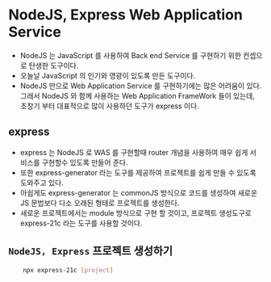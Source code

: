 # NodeJS, Express Web Application Service

- NodeJS 는 JavaScript 를 사용하여 Back end Service 를 구현하기 위한 컨셉으로 탄생한 도구이다.
- 오늘날 JavaScript 의 인기와 영광이 있도록 만든 도구이다.
- NodeJS 만으로 Web Application Service 를 구현하기에는 많은 어려움이 있다. 그래서 NodeJS 와 함께 사용하는 Web Application FrameWork 들이 있는데, 초창기 부터 대표적으로 많이 사용하던 도구가 express 이다.

## express

- express 는 NodeJS 로 WAS 를 구현할때 router 개념을 사용하여 매우 쉽게 서비스를 구현할수 있도록 만들어 준다.
- 또한 express-generator 라는 도구를 제공하여 프로젝트를 쉽게 만들 수 있도록 도와주고 있다.
- 아쉽게도 express-generator 는 commonJS 방식으로 코드를 생성하여 새로운 JS 문법보다 다소 오래된 형태로 프로젝트를 생성한다.
- 새로운 프로젝트에서는 module 방식으로 구현 할 것이고, 프로젝트 생성도구로 express-21c 라는 도구를 사용할 것이다.

## `NodeJS, Express` 프로젝트 생성하기

```bash
    npx express-21c [project]
```
